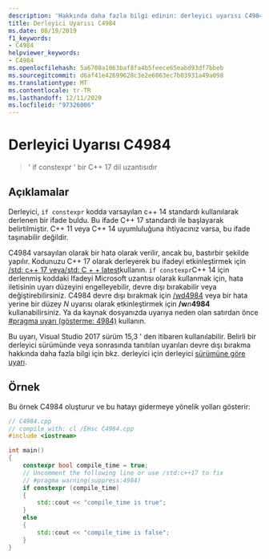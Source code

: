```yaml
---
description: 'Hakkında daha fazla bilgi edinin: derleyici uyarısı C4984'
title: Derleyici Uyarısı C4984
ms.date: 08/19/2019
f1_keywords:
- C4984
helpviewer_keywords:
- C4984
ms.openlocfilehash: 5a6708a1063baf8fa4b5feece65eabd93df7bbeb
ms.sourcegitcommit: d6af41e42699628c3e2e6063ec7b03931a49a098
ms.translationtype: MT
ms.contentlocale: tr-TR
ms.lasthandoff: 12/11/2020
ms.locfileid: "97326006"
---
```

# <a name="compiler-warning-c4984"></a>Derleyici Uyarısı C4984

> ' if constexpr ' bir C++ 17 dil uzantısıdır

## <a name="remarks"></a>Açıklamalar

Derleyici, `if constexpr` kodda varsayılan c++ 14 standardı kullanılarak derlenen bir ifade buldu. Bu ifade C++ 17 standardı ile başlayarak belirtilmiştir. C++ 11 veya C++ 14 uyumluluğuna ihtiyacınız varsa, bu ifade taşınabilir değildir.

C4984 varsayılan olarak bir hata olarak verilir, ancak bu, bastırbir şekilde yapılır. Kodunuzu C++ 17 olarak derleyerek bu ifadeyi etkinleştirmek için [/std: c++ 17 veya/std: C + + latest](../../build/reference/std-specify-language-standard-version.md)kullanın. `if constexpr`C++ 14 için derlenmiş koddaki Ifadeyi Microsoft uzantısı olarak kullanmak için, hata iletisinin uyarı düzeyini engelleyebilir, devre dışı bırakabilir veya değiştirebilirsiniz. C4984 devre dışı bırakmak için [/wd4984](../../build/reference/compiler-option-warning-level.md) veya bir hata yerine bir düzey *N* uyarısı olarak etkinleştirmek için __/w__*n*__4984__ kullanabilirsiniz. Ya da kaynak dosyanızda uyarıya neden olan satırdan önce [#pragma uyarı (gösterme: 4984)](../../preprocessor/warning.md) kullanın.

Bu uyarı, Visual Studio 2017 sürüm 15,3 ' den itibaren kullanılabilir. Belirli bir derleyici sürümünde veya sonrasında tanıtılan uyarıları devre dışı bırakma hakkında daha fazla bilgi için bkz. derleyici için derleyici [sürümüne göre uyarı](compiler-warnings-by-compiler-version.md).

## <a name="example"></a>Örnek

Bu örnek C4984 oluşturur ve bu hatayı gidermeye yönelik yolları gösterir:

```cpp
// C4984.cpp
// compile with: cl /EHsc C4984.cpp
#include <iostream>

int main()
{
    constexpr bool compile_time = true;
    // Uncomment the following line or use /std:c++17 to fix
    // #pragma warning(suppress:4984)
    if constexpr (compile_time)
    {
        std::cout << "compile_time is true";
    }
    else
    {
        std::cout << "compile_time is false";
    }
}
```
